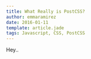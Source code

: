 ```yaml
---
title: What Really is PostCSS?
author: emmaramirez
date: 2016-01-11
template: article.jade
tags: Javascript, CSS, PostCSS
---
```


Hey..
